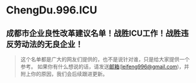 # ChengDu.996.ICU
## 成都市企业良性改革建议名单！战胜ICU工作！战胜违反劳动法的无良企业！
> 这个名单都是广大的网友们提供的，也不是说针对谁，只是给大家提供一个参考。
> 如果你有什么想说的话，请发送<a href="mailto:leifeng996@gmail.com">邮箱</a>(leifeng996@gmail.com)，并附上你的原因，我们会后续跟进更新。
